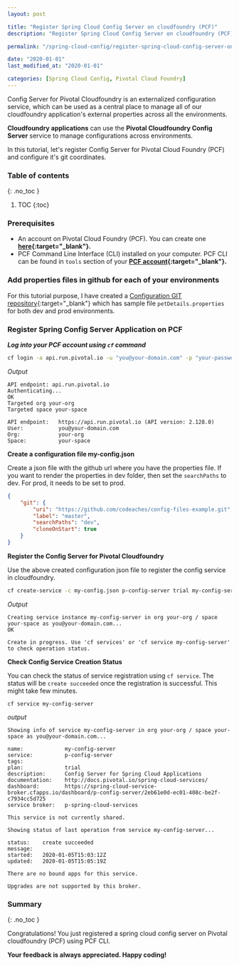 ```yaml
---
layout: post

title: "Register Spring Cloud Config Server on cloudfoundry (PCF)"
description: "Register Spring Cloud Config Server on cloudfoundry (PCF)"

permalink: "/spring-cloud-config/register-spring-cloud-config-server-on-cloudfoundry"

date: "2020-01-01"
last_modified_at: "2020-01-01"

categories: [Spring Cloud Config, Pivotal Cloud Foundry]
---
```

[Configuration GIT repository]: https://github.com/codeaches/config-files-example

Config Server for Pivotal Cloudfoundry is an externalized configuration service, which can be used as a central place to manage all of our  cloudfoundry application's external properties across all the environments.

**Cloudfoundry applications** can use the **Pivotal Cloudfoundry Config Server** service to manage configurations across environments.

In this tutorial, let's register Config Server for Pivotal Cloud Foundry (PCF) and configure it's git coordinates.<!-- excerpt end -->

### **Table of contents**
{: .no_toc }

1. TOC
{:toc}

### **Prerequisites**

 - An account on Pivotal Cloud Foundry (PCF). You can create one **[here](https://console.run.pivotal.io/){:target="_blank"}.**
 - PCF Command Line Interface (CLI) installed on your computer. PCF CLI can be found in `tools` section of your **[PCF account](https://console.run.pivotal.io/tools){:target="_blank"}.**

### **Add properties files in github for each of your environments**

For this tutorial purpose, I have created a [Configuration GIT repository]{:target="_blank"} which has sample file `petDetails.properties` for both dev and prod environments.

### **Register Spring Config Server Application on PCF**

***Log into your PCF account using `cf` command***

```sh
cf login -a api.run.pivotal.io -u "you@your-domain.com" -p "your-password" -o "your-org" -s "your-space"
```

*Output*

```
API endpoint: api.run.pivotal.io
Authenticating...
OK
Targeted org your-org
Targeted space your-space

API endpoint:   https://api.run.pivotal.io (API version: 2.128.0)
User:           you@your-domain.com
Org:            your-org
Space:          your-space
```

**Create a configuration file my-config.json**

Create a json file with the github url where you have the properties file. If you want to render the properties in dev folder, then set the `searchPaths` to dev. For prod, it needs to be set to prod.

```json
{
    "git": {
        "uri": "https://github.com/codeaches/config-files-example.git",
        "label": "master",
        "searchPaths": "dev",
        "cloneOnStart": true
    }
}
```

**Register the Config Server for Pivotal Cloudfoundry**

Use the above created configuration json file to register the config service in cloudfoundry.

```sh
cf create-service -c my-config.json p-config-server trial my-config-server
```

*Output*

```
Creating service instance my-config-server in org your-org / space your-space as you@your-domain.com...
OK

Create in progress. Use 'cf services' or 'cf service my-config-server' to check operation status.
```

**Check Config Service Creation Status**

You can check the status of service registration using `cf service`. The status will be `create succeeded` once the registration is successful. This might take few minutes.

```
cf service my-config-server
```

*output*

```log
Showing info of service my-config-server in org your-org / space your-space as you@your-domain.com...

name:             my-config-server
service:          p-config-server
tags:
plan:             trial
description:      Config Server for Spring Cloud Applications
documentation:    http://docs.pivotal.io/spring-cloud-services/
dashboard:        https://spring-cloud-service-broker.cfapps.io/dashboard/p-config-server/2eb61e0d-ec01-408c-be2f-c7934cc5d725
service broker:   p-spring-cloud-services

This service is not currently shared.

Showing status of last operation from service my-config-server...

status:    create succeeded
message:
started:   2020-01-05T15:03:12Z
updated:   2020-01-05T15:05:19Z

There are no bound apps for this service.

Upgrades are not supported by this broker.
```

### **Summary**
{: .no_toc }

Congratulations! You just registered a spring cloud config server on Pivotal cloudfoundry (PCF) using PCF CLI.

**Your feedback is always appreciated. Happy coding!**